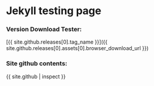 ﻿---
---

Jekyll testing page
===

### Version Download Tester:

[{{ site.github.releases[0].tag_name }}]({{ site.github.releases[0].assets[0].browser_download_url }})

### Site github contents:

{{ site.github | inspect }}